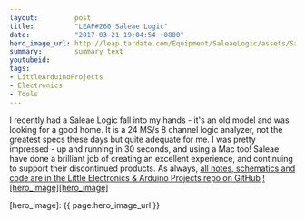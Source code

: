 ```yaml
---
layout:         post
title:          "LEAP#260 Saleae Logic"
date:           "2017-03-21 19:04:54 +0800"
hero_image_url: http://leap.tardate.com/Equipment/SaleaeLogic/assets/SaleaeLogic_build.jpg
summary:        summary text
youtubeid:
tags:
- LittleArduinoProjects
- Electronics
- Tools
---
```


I recently had a Saleae Logic fall into my hands - it's an old model and was looking for a good home.
It is a 24 MS/s 8 channel logic analyzer, not the greatest specs these days but quite adequate for me.
I was pretty impressed - up and running in 30 seconds, and using a Mac too!
Saleae have done a brilliant job of creating an excellent experience, and continuing to support their discontinued products.
As always, [all notes, schematics and code are in the Little Electronics & Arduino Projects repo on GitHub][project]
[![hero_image][hero_image]][project]

[leap]: http://leap.tardate.com
[project]: https://github.com/tardate/LittleArduinoProjects/tree/master/Equipment/SaleaeLogic
[hero_image]: {{ page.hero_image_url }}
